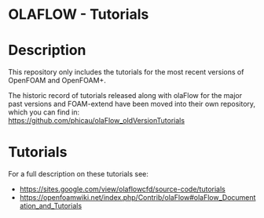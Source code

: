 OLAFLOW - Tutorials
======
# Description
This repository only includes the tutorials for the most recent versions of OpenFOAM and OpenFOAM+.

The historic record of tutorials released along with olaFlow for the major past versions and FOAM-extend have been moved into their own repository, which you can find in: https://github.com/phicau/olaFlow_oldVersionTutorials

# Tutorials

For a full description on these tutorials see:

- https://sites.google.com/view/olaflowcfd/source-code/tutorials
- https://openfoamwiki.net/index.php/Contrib/olaFlow#olaFlow_Documentation_and_Tutorials
